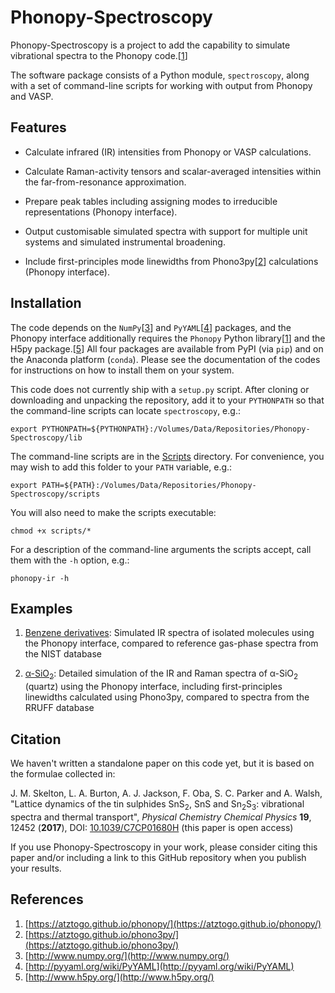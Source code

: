# Phonopy-Spectroscopy

Phonopy-Spectroscopy is a project to add the capability to simulate vibrational spectra to the Phonopy code.[[1](#Ref1)]

The software package consists of a Python module, `spectroscopy`, along with a set of command-line scripts for working with output from Phonopy and VASP.


## Features

* Calculate infrared (IR) intensities from Phonopy or VASP calculations.

* Calculate Raman-activity tensors and scalar-averaged intensities within the far-from-resonance approximation.

* Prepare peak tables including assigning modes to irreducible representations (Phonopy interface).

* Output customisable simulated spectra with support for multiple unit systems and simulated instrumental broadening.

* Include first-principles mode linewidths from Phono3py[[2](#Ref2)] calculations (Phonopy interface).


## Installation

The code depends on the `NumPy`[[3](#Ref3)] and `PyYAML`[[4](#Ref4)] packages, and the Phonopy interface additionally requires the `Phonopy` Python library[[1](#Ref1)] and the H5py package.[[5](#Ref5)]
All four packages are available from PyPI (via `pip`) and on the Anaconda platform (`conda`).
Please see the documentation of the codes for instructions on how to install them on your system.

This code does not currently ship with a `setup.py` script.
After cloning or downloading and unpacking the repository, add it to your `PYTHONPATH` so that the command-line scripts can locate `spectroscopy`, e.g.:

`export PYTHONPATH=${PYTHONPATH}:/Volumes/Data/Repositories/Phonopy-Spectroscopy/lib`

The command-line scripts are in the [Scripts](./Scripts) directory.
For convenience, you may wish to add this folder to your `PATH` variable, e.g.:

`export PATH=${PATH}:/Volumes/Data/Repositories/Phonopy-Spectroscopy/scripts`

You will also need to make the scripts executable:

`chmod +x scripts/*`

For a description of the command-line arguments the scripts accept, call them with the `-h` option, e.g.:

`phonopy-ir -h`


## Examples

1. [Benzene derivatives](./Examples/Benzene-Derivatives): Simulated IR spectra of isolated molecules using the Phonopy interface, compared to reference gas-phase spectra from the NIST database

2. [&alpha;-SiO<sub>2</sub>](./Examples/a-SiO2): Detailed simulation of the IR and Raman spectra of &alpha;-SiO<sub>2</sub> (quartz) using the Phonopy interface, including first-principles linewidths calculated using Phono3py, compared to spectra from the RRUFF database


## Citation

We haven't written a standalone paper on this code yet, but it is based on the formulae collected in:

J. M. Skelton, L. A. Burton, A. J. Jackson, F. Oba, S. C. Parker and A. Walsh, "Lattice dynamics of the tin sulphides SnS<sub>2</sub>, SnS and Sn<sub>2</sub>S<sub>3</sub>: vibrational spectra and thermal transport", *Physical Chemistry Chemical Physics* **19**, 12452 (**2017**), DOI: [10.1039/C7CP01680H](https://doi.org/10.1039/C7CP01680H) (this paper is open access)

If you use Phonopy-Spectroscopy in your work, please consider citing this paper and/or including a link to this GitHub repository when you publish your results.


## References

1. <a name="Ref1"></a>[https://atztogo.github.io/phonopy/](https://atztogo.github.io/phonopy/)
2. <a name="Ref2"></a>[https://atztogo.github.io/phono3py/](https://atztogo.github.io/phono3py/)
3. <a name="Ref3"></a>[http://www.numpy.org/](http://www.numpy.org/)
4. <a name="Ref4"></a>[http://pyyaml.org/wiki/PyYAML](http://pyyaml.org/wiki/PyYAML)
5. <a name="Ref5"></a>[http://www.h5py.org/](http://www.h5py.org/)
